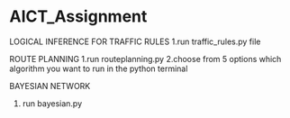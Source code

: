 # AICT_Assignment


LOGICAL INFERENCE FOR TRAFFIC RULES
1.run traffic_rules.py file



ROUTE PLANNING
1.run routeplanning.py
2.choose from 5 options which algorithm you want to run in the python terminal

BAYESIAN NETWORK
1. run bayesian.py
